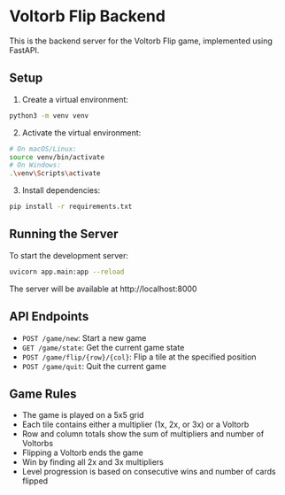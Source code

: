 # Voltorb Flip Backend

This is the backend server for the Voltorb Flip game, implemented using FastAPI.

## Setup

1. Create a virtual environment:
```bash
python3 -m venv venv
```

2. Activate the virtual environment:
```bash
# On macOS/Linux:
source venv/bin/activate
# On Windows:
.\venv\Scripts\activate
```

3. Install dependencies:
```bash
pip install -r requirements.txt
```

## Running the Server

To start the development server:
```bash
uvicorn app.main:app --reload
```

The server will be available at http://localhost:8000

## API Endpoints

- `POST /game/new`: Start a new game
- `GET /game/state`: Get the current game state
- `POST /game/flip/{row}/{col}`: Flip a tile at the specified position
- `POST /game/quit`: Quit the current game

## Game Rules

- The game is played on a 5x5 grid
- Each tile contains either a multiplier (1x, 2x, or 3x) or a Voltorb
- Row and column totals show the sum of multipliers and number of Voltorbs
- Flipping a Voltorb ends the game
- Win by finding all 2x and 3x multipliers
- Level progression is based on consecutive wins and number of cards flipped 
